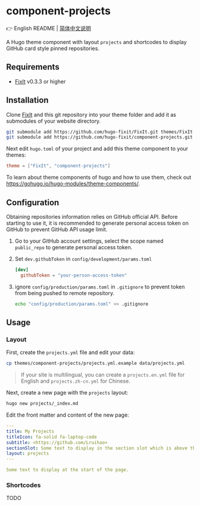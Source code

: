 # component-projects

👉 English README | [简体中文说明](README.zh-cn.md)

A Hugo theme component with layout `projects` and shortcodes to display GitHub card style pinned repositories.

## Requirements

- [FixIt](https://github.com/hugo-fixit) v0.3.3 or higher

## Installation

Clone [FixIt](https://github.com/hugo-fixit) and this git repository into your theme folder and add it as submodules of your website directory.

```bash
git submodule add https://github.com/hugo-fixit/FixIt.git themes/FixIt
git submodule add https://github.com/hugo-fixit/component-projects.git themes/component-projects
```

Next edit `hugo.toml` of your project and add this theme component to your themes:

```toml
theme = ["FixIt", "component-projects"]
```

To learn about theme components of hugo and how to use them, check out <https://gohugo.io/hugo-modules/theme-components/>.

## Configuration

Obtaining repositories information relies on GitHub official API. Before starting to use it, it is recommended to generate personal access token on GitHub to prevent GitHub API usage limit.

1. Go to your GitHub account settings, select the scope named `public_repo` to generate personal access token.
2. Set `dev.githubToken` in `config/development/params.toml`

    ```toml
    [dev]
      githubToken = "your-person-access-token"
    ```

3. ignore `config/production/params.toml` in `.gitignore` to prevent token from being pushed to remote repository.

    ```bash
    echo "config/production/params.toml" >> .gitignore
    ```

## Usage

### Layout

First, create the `projects.yml` file and edit your data:

```bash
cp themes/component-projects/projects.yml.example data/projects.yml
```

> If your site is multilingual, you can create a `projects.en.yml` file for English and `projects.zh-cn.yml` for Chinese.

Next, create a new page with the `projects` layout:

```bash
hugo new projects/_index.md
```

Edit the front matter and content of the new page:

```yaml
---
title: My Projects
titleIcon: fa-solid fa-laptop-code
subtitle: <https://github.com/Lruihao>
sectionSlot: Some text to display in the section slot which is above the related articles list.
layout: projects
---

Some text to display at the start of the page.
```

### Shortcodes

TODO
